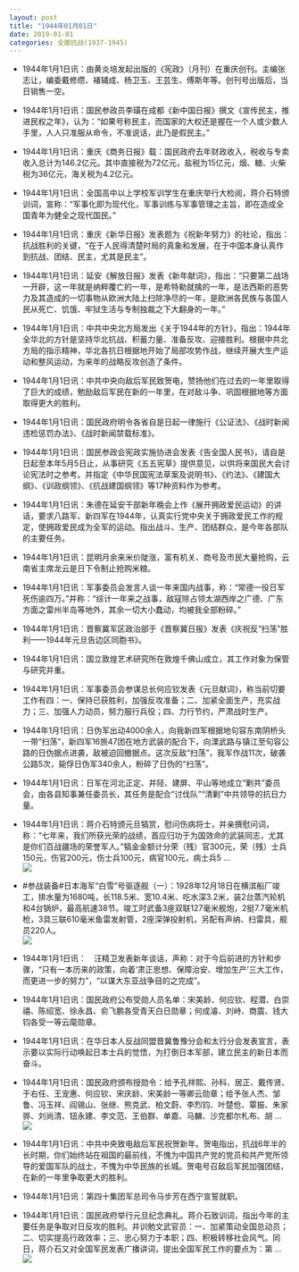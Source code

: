 ```yaml
---
layout: post
title: "1944年01月01日"
date: 2019-01-01
categories: 全面抗战(1937-1945)
---
```


<meta name="referrer" content="no-referrer" />

- 1944年1月1日讯：由黄炎培发起出版的《宪政》（月刊）在重庆创刊。主编张志让，编委戴修缵、褚辅成、杨卫玉、王芸生、傅斯年等。创刊号出版后，当日销售一空。 

- 1944年1月1日讯：国民参政员李璜在成都《新中国日报》撰文《宣传民主，推进民权之年》，认为：“如果号称民主，而国家的大权还是握在一个人或少数人手里，人人只准服从命令，不准说话，此乃是假民主。” 

- 1944年1月1日讯：重庆《商务日报》载：国民政府去年财政收入，税收与专卖收入总计为146.2亿元。其中直接税为72亿元，盐税为15亿元，烟、糖、火柴税为36亿元，海关税为4.2亿元。 

- 1944年1月1日讯：全国高中以上学校军训学生在重庆举行大检阅，蒋介石特颁训词，宣称：“军事化即为现代化，军事训练与军事管理之主旨，即在造成全国青年为健全之现代国民。” 

- 1944年1月1日讯：重庆《新华日报》发表题为《祝新年努力》的社论，指出：抗战胜利的关键，“在于人民得清楚时局的真象和发展，在于中国本身认真作到抗战、团结、民主，尤其是民主”。 

- 1944年1月1日讯：延安《解放日报》发表《新年献词》，指出：“只要第二战场一开辟，这一年就是纳粹覆亡的一年，是希特勒就擒的一年，是法西斯的恶势力及其造成的一切事物从欧洲大陆上扫除净尽的一年，是欧洲各民族与各国人民从死亡、饥饿、牢狱生活与专制独裁之下大翻身的一年。” 

- 1944年1月1日讯：中共中央北方局发出《关于1944年的方针》，指出：1944年全华北的方针是坚持华北抗战、积蓄力量、准备反攻、迎接胜利。根据中共北方局的指示精神，华北各抗日根据地开始了局部攻势作战，继续开展大生产运动和整风运动，为来年的战略反攻创造了条件。 

- 1944年1月1日讯：中共中央向敌后军民致贺电，赞扬他们在过去的一年里取得了巨大的成绩，勉励敌后军民在新的一年里，在对敌斗争、巩固根据地等方面取得更大的胜利。 

- 1944年1月1日讯：国民政府明令各省自是日起一律施行《公证法》、《战时新闻违检惩罚办法》、《战时新闻禁载标准》。 

- 1944年1月1日讯：国民参政会宪政实施协进会发表《告全国人民书》，请自是日起至本年5月5日止，从事研究《五五宪草》提供意见，以供将来国民大会讨论宪法时之参考。并指定《中华民国宪法草案及说明书》、《约法》、《建国大纲》、《训政纲领》、《抗战建国纲领》等17种资料作为参考。 

- 1944年1月1日讯：朱德在延安干部新年晚会上作《展开拥政爱民运动》的讲话，要求八路军、新四军在1944年，认真实行党中央关于拥政爱民工作的规定，使拥政爱民成为全军的运动。指出战斗、生产、团结群众，是今年各部队的主要任务。 

- 1944年1月1日讯：昆明月余来米价陡涨，富有机关、商号及市民大量抢购，云南省主席龙云是日下令制止抢购米粮。 

- 1944年1月1日讯：军事委员会发言人谈一年来国内战事，称：“常德一役日军死伤逾四万。”并称：“综计一年来之战事，敌寇除占领太湖西岸之广德、广东方面之雷州半岛等地外，其余一切大小蠢动，均被我全部粉碎。” 

- 1944年1月1日讯：晋察冀军区政治部于《晋察冀日报》发表《庆祝反“扫荡”胜利——1944年元旦告边区同胞书》。 

- 1944年1月1日讯：国立敦煌艺术研究所在敦煌千佛山成立，其工作对象为保管与研究并重。 

- 1944年1月1日讯：军事委员会参谋总长何应钦发表《元旦献词》，称当前切要工作有四：一、保持已获胜利，加强反攻准备；二、加紧全面生产，充实战力；三、加强人力动员，努力服行兵役；四、力行节约，严肃战时生产。 

- 1944年1月1日讯：日伪军出动4000余人，向我新四军根据地句容东南阴桥头一带“扫荡”，新四军16旅47团在地方武装的配合下，向溧武路与镇江至句容公路的日伪据点进袭，敌被迫回撤据点。这次反敌“扫荡”，我军作战11次，破袭公路5次，毙俘日伪军340余人，粉碎了日伪的“扫荡”。 

- 1944年1月1日讯：日军在河北正定、井陉、建屏、平山等地成立“剿共”委员会，由各县知事兼任委员长，其任务是配合“讨伐队”“清剿”中共领导的抗日力量。 

- 1944年1月1日讯：蒋介石特颁元旦犒赏，慰问伤病将士，并亲撰慰问词，称：“七年来，我们所获光荣的战绩，首应归功于为国效命的武装同志，尤其是你们百战疆场的荣誉军人。”犒金金额计分荣（残）官300元，荣（残）士兵150元，伤官200元，伤士兵100元，病官100元，病士兵5 ... <br/><img src="https://wx1.sinaimg.cn/large/aca367d8ly1fyqv6qbvrzj20c8090aa3.jpg" />

- #参战装备#日本海军“白雪”号驱逐舰（一）：1928年12月18日在横滨船厂竣工，排水量为1680吨，长118.5米、宽10.4米、吃水深3.2米，装2台蒸汽轮机和4台锅炉，最高航速38节。竣工时武备3座双联127毫米舰炮，2挺7.7毫米机枪，3具三联610毫米鱼雷发射管，2座深弹投射机，另配有声纳、扫雷具，舰员220人。 <br/><img src="https://wx3.sinaimg.cn/large/aca367d8ly1fyqurna1vxj20nt0evdxb.jpg" />

- 1944年1月1日讯：　汪精卫发表新年谈话，声称：对于今后前进的方针和步骤，“只有一本历来的政策，向着‘肃正思想、保障治安、增加生产’三大工作，而更进一步的努力”，“以谋大东亚战争目的之完成”。 

- 1944年1月1日讯：国民政府公布受勋人员名单：宋美龄、何应钦、程潜、白崇禧、陈绍宽、徐永昌、俞飞鹏各受青天白日勋章；何成濬、刘峙、商震、钱大钧各受一等云麾勋章。 

- 1944年1月1日讯：在华日本人反战同盟晋冀鲁豫分会和太行分会发表宣言，表示要以实际行动唤起日本士兵的觉悟，为打倒日本军部，建立民主的新日本而奋斗。 

- 1944年1月1日讯：国民政府颁布授勋令：给予孔祥熙、孙科、居正、戴传贤、于右任、王宠惠、何应钦、宋庆龄、宋美龄一等卿云勋章；给予张人杰、邹鲁、冯玉祥、阎锡山、张继、熊克武、柏文蔚、李烈钧、叶楚伧、覃振、朱家骅、刘尚清、钮永建、李文范、王伯群、单嘉、马麟、沙克都尔札布、胡 ... <br/><img src="https://wx3.sinaimg.cn/large/aca367d8ly1fyqrq3q1y9j20c80dv0sw.jpg" />

- 1944年1月1日讯：中共中央致电敌后军民祝贺新年。贺电指出，抗战6年半的长时期，你们始终站在祖国的最前线，不愧为中国共产党的党员和共产党所领导的爱国军队的战士，不愧为中华民族的长城。贺电号召敌后军民加强团结，在新的一年里争取更大的胜利。 

- 1944年1月1日讯：第四十集团军总司令马步芳在西宁宣誓就职。 

- 1944年1月1日讯：国民政府举行元旦纪念典礼。蒋介石致训词，指出今年的主要任务是争取对日反攻的胜利。并训勉文武官员：一、加紧策动全国总动员；二、切实提高行政效率；三、忠心努力于本职；四、积极转移社会风气。同日，蒋介石又对全国军民发表广播讲词，提出全国军民工作的要点为：第 ... <br/><img src="https://wx4.sinaimg.cn/large/aca367d8ly1fyqpzhh8moj20c80ayt8s.jpg" />

